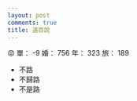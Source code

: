 ```yaml
---
layout: post
comments: true
title: 道百說
---
```


:rage: 單： -9 婚： 756 年： 323 旅： 189

- 不路
- 不歸路
- 不是路

